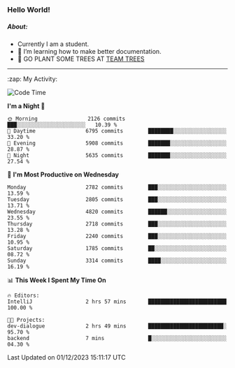 ### Hello World!

##### About:
- Currently I am a student.
- 🌱 I’m learning how to make better documentation.
- 🌱 GO PLANT SOME TREES AT [TEAM TREES](https://teamtrees.org/)

---
  <summary>:zap: My Activity:</summary>
  
<!--START_SECTION:waka-->
![Code Time](http://img.shields.io/badge/Code%20Time-1%2C267%20hrs%2047%20mins-blue)

**I'm a Night 🦉** 

```text
🌞 Morning                2126 commits        ███░░░░░░░░░░░░░░░░░░░░░░   10.39 % 
🌆 Daytime                6795 commits        ████████░░░░░░░░░░░░░░░░░   33.20 % 
🌃 Evening                5908 commits        ███████░░░░░░░░░░░░░░░░░░   28.87 % 
🌙 Night                  5635 commits        ███████░░░░░░░░░░░░░░░░░░   27.54 % 
```
📅 **I'm Most Productive on Wednesday** 

```text
Monday                   2782 commits        ███░░░░░░░░░░░░░░░░░░░░░░   13.59 % 
Tuesday                  2805 commits        ███░░░░░░░░░░░░░░░░░░░░░░   13.71 % 
Wednesday                4820 commits        ██████░░░░░░░░░░░░░░░░░░░   23.55 % 
Thursday                 2718 commits        ███░░░░░░░░░░░░░░░░░░░░░░   13.28 % 
Friday                   2240 commits        ███░░░░░░░░░░░░░░░░░░░░░░   10.95 % 
Saturday                 1785 commits        ██░░░░░░░░░░░░░░░░░░░░░░░   08.72 % 
Sunday                   3314 commits        ████░░░░░░░░░░░░░░░░░░░░░   16.19 % 
```


📊 **This Week I Spent My Time On** 

```text
🔥 Editors: 
IntelliJ                 2 hrs 57 mins       █████████████████████████   100.00 % 

🐱‍💻 Projects: 
dev-dialogue             2 hrs 49 mins       ████████████████████████░   95.70 % 
backend                  7 mins              █░░░░░░░░░░░░░░░░░░░░░░░░   04.30 % 
```


 Last Updated on 01/12/2023 15:11:17 UTC
<!--END_SECTION:waka-->
